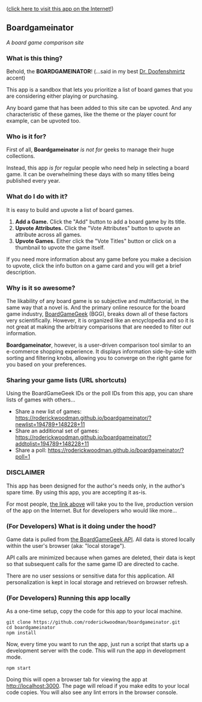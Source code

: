 ([click here to visit this app on the Internet!](https://roderickwoodman.github.io/boardgameinator/))

## Boardgameinator
*A board game comparison site*

### What is this thing?

Behold, the **BOARDGAMEINATOR**!  (...said in my best [Dr. Doofenshmirtz](https://www.youtube.com/watch?v=Sj7yxI-r_ag) accent)

This app is a sandbox that lets you prioritize a list of board games that you are considering either playing or purchasing.

Any board game that has been added to this site can be upvoted. And any characteristic of these games, like the theme or the player count for example, can be upvoted too.

### Who is it for?

First of all, **Boardgameinator** *is not for* geeks to manage their huge collections. 

Instead, this app *is for* regular people who need help in selecting a board game. It can be overwhelming these days with so many titles being published every year.

### What do I do with it?

It is easy to build and upvote a list of board games.
1. **Add a Game.** Click the "Add" button to add a board game by its title. 
2. **Upvote Attributes.** Click the "Vote Attributes" button to upvote an attribute across all games.
3. **Upvote Games.** Either click the "Vote Titles" button or click on a thumbnail to upvote the game itself.

If you need more information about any game before you make a decision to upvote, click the info button on a game card and you will get a brief description.

### Why is it so awesome?

The likability of any board game is so subjective and multifactorial, in the same way that a novel is. And the primary online resource for the board game industry, [BoardGameGeek](https://boardgamegeek.com) (BGG), breaks down all of these factors very scientifically. However, it is organized like an encyclopedia and so it is not great at making the arbitrary comparisons that are needed to filter *out* information.

**Boardgameinator**, however, is a user-driven comparison tool similar to an e-commerce shopping experience. It displays information side-by-side with sorting and filtering knobs, allowing you to converge on the right game for you based on your preferences.

### Sharing your game lists (URL shortcuts)
Using the BoardGameGeek IDs or the poll IDs from this app, you can share lists of games with others...
* Share a new list of games: https://roderickwoodman.github.io/boardgameinator/?newlist=194789+148228+11
* Share an additional set of games: https://roderickwoodman.github.io/boardgameinator/?addtolist=194789+148228+11
* Share a poll: https://roderickwoodman.github.io/boardgameinator/?poll=1

### DISCLAIMER

This app has been designed for the author's needs only, in the author's spare time. By using this app, you are accepting it as-is.

For most people, [the link above](https://roderickwoodman.github.io/boardgameinator/) will take you to the live, production version of the app on the Internet. But for developers who would like more...

### (For Developers) What is it doing under the hood?

Game data is pulled from [the BoardGameGeek API](https://boardgamegeek.com/wiki/page/BGG_XML_API2). All data is stored locally within the user's browser (aka: "local storage"). 

API calls are minimized because when games are deleted, their data is kept so that subsequent calls for the same game ID are directed to cache. 

There are no user sessions or sensitive data for this application. All personalization is kept in local storage and retrieved on browser refresh.

### (For Developers) Running this app locally

As a one-time setup, copy the code for this app to your local machine. 
```
git clone https://github.com/roderickwoodman/boardgameinator.git
cd boardgameinator
npm install
```

Now, every time you want to run the app, just run a script that starts up a development server with the code. This will run the app in development mode.
```
npm start
```

Doing this will open a browser tab for viewing the app at [http://localhost:3000](http://localhost:3000). The page will reload if you make edits to your local code copies. You will also see any lint errors in the browser console. 